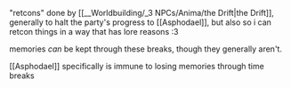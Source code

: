"retcons" done by [[__Worldbuilding/_3 NPCs/Anima/the Drift|the Drift]], generally to halt the party's progress to [[Asphodael]], but also so i can retcon things in a way that has lore reasons :3

memories *can* be kept through these breaks, though they generally aren't. 

[[Asphodael]] specifically is immune to losing memories through time breaks